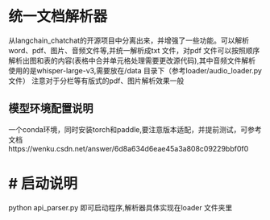 # 统一文档解析器
从langchain_chatchat的开源项目中分离出来，并增强了一些功能。可以解析word、pdf、图片、音频文件等,并统一解析成txt 文件，对pdf 文件可以按照顺序解析出图和表的内容(表格中合并单元格处理需要更改源代码),其中音频文件解析使用的是whisper-large-v3,需要放在/data 目录下（参考loader/audio_loader.py 文件）
注意对于分栏等有版式的pdf、图片解析效果一般

## 模型环境配置说明
一个conda环境，同时安装torch和paddle,要注意版本适配，并提前测试，可参考文档https://wenku.csdn.net/answer/6d8a634d6eae45a3a808c09229bbf0f0


# # 启动说明
python api_parser.py 即可启动程序,解析器具体实现在loader 文件夹里